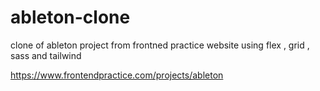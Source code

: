 # ableton-clone
clone of ableton project from frontned practice website using flex , grid , sass and tailwind


https://www.frontendpractice.com/projects/ableton
